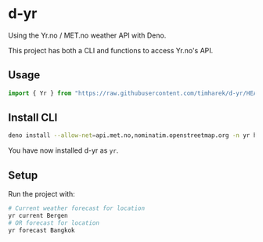 # d-yr

Using the Yr.no / MET.no weather API with Deno.

This project has both a CLI and functions to access Yr.no's API.

## Usage

```js
import { Yr } from "https://raw.githubusercontent.com/timharek/d-yr/HEAD/mod.ts";
```

## Install CLI

```sh
deno install --allow-net=api.met.no,nominatim.openstreetmap.org -n yr https://raw.githubusercontent.com/timharek/d-yr/HEAD/cli.ts
```

You have now installed d-yr as `yr`.

## Setup

Run the project with:

```sh
# Current weather forecast for location
yr current Bergen
# OR forecast for location
yr forecast Bangkok
```
